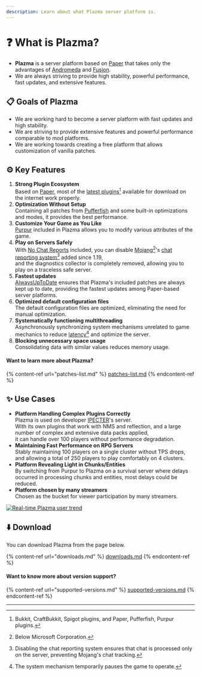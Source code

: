 ```yaml
---
description: Learn about what Plazma server platform is.
---
```


# ❓ What is Plazma?

- **Plazma** is a server platform based on [Paper](https://github.com/PaperMC/Paper) that takes only the advantages of [Andromeda](https://github.com/EarendelArchived/Andromeda) and [Fusion](https://github.com/RuinedTechnologyUnify/Fusion).
- We are always striving to provide high stability, powerful performance, fast updates, and extensive features.

## 📋 Goals of Plazma <a href="#id-1" id="id-1"></a>

- We are working hard to become a server platform with fast updates and high stability.
- We are striving to provide extensive features and powerful performance comparable to mod platforms.
- We are working towards creating a free platform that allows customization of vanilla patches.

## ⚙️ Key Features <a href="#id-2" id="id-2"></a>

1. **Strong Plugin Ecosystem**\
   Based on [Paper](https://github.com/PaperMC/Paper),
   most of the [latest plugins](#user-content-fn-1)[^1] available for download on the internet work properly.
2. **Optimization Without Setup**\
   Containing all patches from [Pufferfish](https://github.com/pufferfish-gg/Pufferfish) and
   some built-in optimizations and modes, it provides the best performance.
3. **Customize Your Game as You Like**\
   [Purpur](https://github.com/PurpurMC/Purpur) included in Plazma allows you to modify
   various attributes of the game.
4. **Play on Servers Safely**\
   With [No Chat Reports](https://github.com/Aizistral-Studios/No-Chat-Reports) included, you can disable
   [Mojang](#user-content-fn-2)[^2]'s [chat reporting system](#user-content-fn-3)[^3] added since 1.19,\
   and the diagnostics collector is completely removed, allowing you to play on a traceless safe server.
5. **Fastest updates**\
   [AlwaysUpToDate](https://github.com/PlazmaMC/AlwaysUpToDate) ensures that Plazma's included patches are always kept up to date, providing the fastest updates among Paper-based server platforms.
6. **Optimized default configuration files**\
   The default configuration files are optimized, eliminating the need for manual optimization.
7. **Systematically functioning multithreading**\
   Asynchronously synchronizing system mechanisms unrelated to game mechanics to reduce [latency](#user-content-fn-4)[^4] and optimize the server.
8. **Blocking unnecessary space usage**\
   Consolidating data with similar values reduces memory usage.

#### Want to learn more about Plazma? <a href="#etc-1" id="etc-1"></a>

{% content-ref url="patches-list.md" %}
[patches-list.md](patches-list.md)
{% endcontent-ref %}

## ✨ Use Cases <a href="#id-3" id="id-3"></a>

- **Platform Handling Complex Plugins Correctly**\
  Plazma is used on developer [IPECTER](https://github.com/IPECTER)'s server.\
  With its own plugins that work with NMS and reflection, and a large number of complex and extensive data packs applied,\
  it can handle over 100 players without performance degradation.
- **Maintaining Fast Performance on RPG Servers**\
  Stably maintaining 100 players on a single cluster without TPS drops, and allowing a total of 250 players to play comfortably on 4 clusters.
- **Platform Revealing Light in Chunks/Entities**\
  By switching from Purpur to Plazma on a survival server where delays occurred in processing chunks and entities,
  most delays could be reduced.
- **Platform chosen by many streamers**\
  Chosen as the bucket for viewer participation by many streamers.

<a href="https://bstats.org/plugin/server-implementation/Plazma/18047">
   <img src="https://badge.plazmamc.org/internal/bstats" alt="Real-time Plazma user trend">
</a>

## ⬇️ Download

You can download Plazma from the page below.

{% content-ref url="downloads.md" %}
[downloads.md](downloads.md)
{% endcontent-ref %}

#### Want to know more about version support?

{% content-ref url="supported-versions.md" %}
[supported-versions.md](supported-versions.md)
{% endcontent-ref %}

***

[^1]: Bukkit, CraftBukkit, Spigot plugins, and Paper, Pufferfish, Purpur plugins.

[^2]: Below Microsoft Corporation.

[^3]: Disabling the chat reporting system ensures that chat is processed only on the server, preventing Mojang's chat tracking.

[^4]: The system mechanism temporarily pauses the game to operate.
